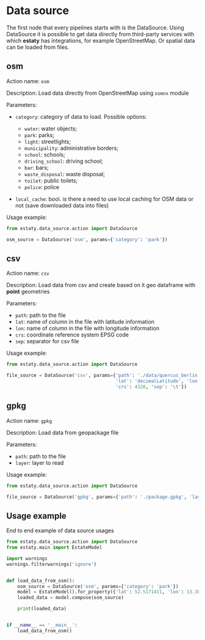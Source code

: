 # Data source

The first node that every pipelines starts with is the DataSource. 
Using DataSource it is possible to get data directly from third-party services with which **estaty** has integrations, 
for example OpenStreetMap. Or spatial data can be loaded from files. 

## osm

Action name: `osm`

Description: Load data directly from OpenStreetMap using `osmnx` module

Parameters: 

- `category`: category of data to load. Possible options:

    - `water`: water objects;
    - `park`: parks;
    - `light`: streetlights;
    - `municipality`: administrative borders;
    - `school`: schools;
    - `driving_school`: driving school;
    - `bar`: bars;
    - `waste_disposal`: waste disposal;
    - `toilet`: public toilets;
    - `police`: police

- `local_cache`: bool. is there a need to use local caching for OSM data or not (save downloaded data into files)

Usage example: 

```Python
from estaty.data_source.action import DataSource

osm_source = DataSource('osm', params={'category': 'park'})
```

## csv

Action name: `csv`

Description: Load data from csv and create based on it geo dataframe with **point** geometries

Parameters: 

- `path`: path to the file
- `lat`: name of column in the file with latitude information
- `lon`: name of column in the file with longitude information
- `crs`: coordinate reference system EPSG code
- `sep`: separator for csv file

Usage example: 

```Python
from estaty.data_source.action import DataSource

file_source = DataSource('csv', params={'path': './data/quercus_berlin.csv',
                                        'lat': 'decimalLatitude', 'lon': 'decimalLongitude',
                                        'crs': 4326, 'sep': '\t'})
```

## gpkg

Action name: `gpkg`

Description: Load data from geopackage file

Parameters: 

- `path`: path to the file
- `layer`: layer to read

Usage example: 

```Python
from estaty.data_source.action import DataSource

file_source = DataSource('gpkg', params={'path': './package.gpkg', 'layer': 'countries'})
```


## Usage example

End to end example of data source usages 

```Python
from estaty.data_source.action import DataSource
from estaty.main import EstateModel

import warnings
warnings.filterwarnings('ignore')


def load_data_from_osm():
    osm_source = DataSource('osm', params={'category': 'park'})
    model = EstateModel().for_property({'lat': 52.5171411, 'lon': 13.3857187}, radius=2000)
    loaded_data = model.compose(osm_source)

    print(loaded_data)


if __name__ == '__main__':
    load_data_from_osm()
```